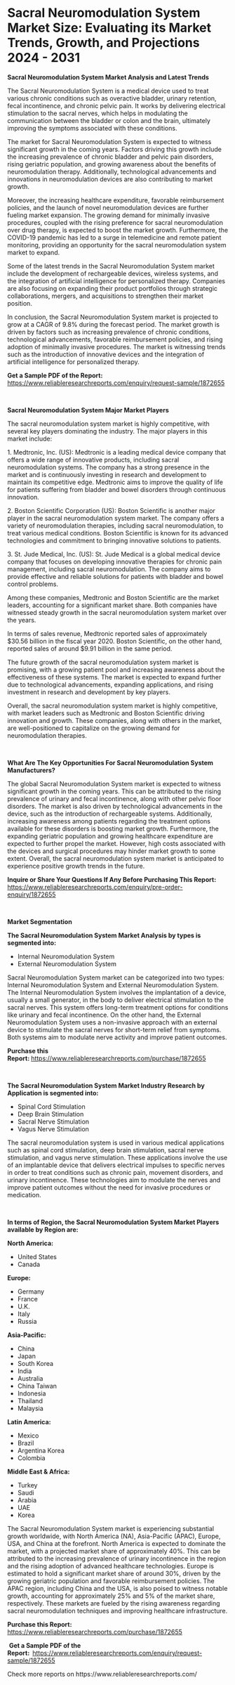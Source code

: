 <p><h1>Sacral Neuromodulation System Market Size: Evaluating its Market Trends, Growth, and Projections 2024 - 2031</h1></p><p><strong>Sacral Neuromodulation System Market Analysis and Latest Trends</strong></p>
<p><p>The Sacral Neuromodulation System is a medical device used to treat various chronic conditions such as overactive bladder, urinary retention, fecal incontinence, and chronic pelvic pain. It works by delivering electrical stimulation to the sacral nerves, which helps in modulating the communication between the bladder or colon and the brain, ultimately improving the symptoms associated with these conditions.</p><p>The market for Sacral Neuromodulation System is expected to witness significant growth in the coming years. Factors driving this growth include the increasing prevalence of chronic bladder and pelvic pain disorders, rising geriatric population, and growing awareness about the benefits of neuromodulation therapy. Additionally, technological advancements and innovations in neuromodulation devices are also contributing to market growth.</p><p>Moreover, the increasing healthcare expenditure, favorable reimbursement policies, and the launch of novel neuromodulation devices are further fueling market expansion. The growing demand for minimally invasive procedures, coupled with the rising preference for sacral neuromodulation over drug therapy, is expected to boost the market growth. Furthermore, the COVID-19 pandemic has led to a surge in telemedicine and remote patient monitoring, providing an opportunity for the sacral neuromodulation system market to expand.</p><p>Some of the latest trends in the Sacral Neuromodulation System market include the development of rechargeable devices, wireless systems, and the integration of artificial intelligence for personalized therapy. Companies are also focusing on expanding their product portfolios through strategic collaborations, mergers, and acquisitions to strengthen their market position.</p><p>In conclusion, the Sacral Neuromodulation System market is projected to grow at a CAGR of 9.8% during the forecast period. The market growth is driven by factors such as increasing prevalence of chronic conditions, technological advancements, favorable reimbursement policies, and rising adoption of minimally invasive procedures. The market is witnessing trends such as the introduction of innovative devices and the integration of artificial intelligence for personalized therapy.</p></p>
<p><strong>Get a Sample PDF of the Report:&nbsp;</strong> <a href="https://www.reliableresearchreports.com/enquiry/request-sample/1872655">https://www.reliableresearchreports.com/enquiry/request-sample/1872655</a></p>
<p>&nbsp;</p>
<p><strong>Sacral Neuromodulation System Major Market Players</strong></p>
<p><p>The sacral neuromodulation system market is highly competitive, with several key players dominating the industry. The major players in this market include:</p><p>1. Medtronic, Inc. (US): Medtronic is a leading medical device company that offers a wide range of innovative products, including sacral neuromodulation systems. The company has a strong presence in the market and is continuously investing in research and development to maintain its competitive edge. Medtronic aims to improve the quality of life for patients suffering from bladder and bowel disorders through continuous innovation.</p><p>2. Boston Scientific Corporation (US): Boston Scientific is another major player in the sacral neuromodulation system market. The company offers a variety of neuromodulation therapies, including sacral neuromodulation, to treat various medical conditions. Boston Scientific is known for its advanced technologies and commitment to bringing innovative solutions to patients.</p><p>3. St. Jude Medical, Inc. (US): St. Jude Medical is a global medical device company that focuses on developing innovative therapies for chronic pain management, including sacral neuromodulation. The company aims to provide effective and reliable solutions for patients with bladder and bowel control problems.</p><p>Among these companies, Medtronic and Boston Scientific are the market leaders, accounting for a significant market share. Both companies have witnessed steady growth in the sacral neuromodulation system market over the years.</p><p>In terms of sales revenue, Medtronic reported sales of approximately $30.56 billion in the fiscal year 2020. Boston Scientific, on the other hand, reported sales of around $9.91 billion in the same period.</p><p>The future growth of the sacral neuromodulation system market is promising, with a growing patient pool and increasing awareness about the effectiveness of these systems. The market is expected to expand further due to technological advancements, expanding applications, and rising investment in research and development by key players.</p><p>Overall, the sacral neuromodulation system market is highly competitive, with market leaders such as Medtronic and Boston Scientific driving innovation and growth. These companies, along with others in the market, are well-positioned to capitalize on the growing demand for neuromodulation therapies.</p></p>
<p>&nbsp;</p>
<p><strong>What Are The Key Opportunities For Sacral Neuromodulation System Manufacturers?</strong></p>
<p><p>The global Sacral Neuromodulation System market is expected to witness significant growth in the coming years. This can be attributed to the rising prevalence of urinary and fecal incontinence, along with other pelvic floor disorders. The market is also driven by technological advancements in the device, such as the introduction of rechargeable systems. Additionally, increasing awareness among patients regarding the treatment options available for these disorders is boosting market growth. Furthermore, the expanding geriatric population and growing healthcare expenditure are expected to further propel the market. However, high costs associated with the devices and surgical procedures may hinder market growth to some extent. Overall, the sacral neuromodulation system market is anticipated to experience positive growth trends in the future.</p></p>
<p><strong>Inquire or Share Your Questions If Any Before Purchasing This Report:</strong> <a href="https://www.reliableresearchreports.com/enquiry/pre-order-enquiry/1872655">https://www.reliableresearchreports.com/enquiry/pre-order-enquiry/1872655</a></p>
<p>&nbsp;</p>
<p><strong>Market Segmentation</strong></p>
<p><strong>The Sacral Neuromodulation System Market Analysis by types is segmented into:</strong></p>
<p><ul><li>Internal Neuromodulation System</li><li>External Neuromodulation System</li></ul></p>
<p><p>Sacral Neuromodulation System market can be categorized into two types: Internal Neuromodulation System and External Neuromodulation System. The Internal Neuromodulation System involves the implantation of a device, usually a small generator, in the body to deliver electrical stimulation to the sacral nerves. This system offers long-term treatment options for conditions like urinary and fecal incontinence. On the other hand, the External Neuromodulation System uses a non-invasive approach with an external device to stimulate the sacral nerves for short-term relief from symptoms. Both systems aim to modulate nerve activity and improve patient outcomes.</p></p>
<p><strong>Purchase this Report:&nbsp;</strong><a href="https://www.reliableresearchreports.com/purchase/1872655">https://www.reliableresearchreports.com/purchase/1872655</a></p>
<p>&nbsp;</p>
<p><strong>The Sacral Neuromodulation System Market Industry Research by Application is segmented into:</strong></p>
<p><ul><li>Spinal Cord Stimulation</li><li>Deep Brain Stimulation</li><li>Sacral Nerve Stimulation</li><li>Vagus Nerve Stimulation</li></ul></p>
<p><p>The sacral neuromodulation system is used in various medical applications such as spinal cord stimulation, deep brain stimulation, sacral nerve stimulation, and vagus nerve stimulation. These applications involve the use of an implantable device that delivers electrical impulses to specific nerves in order to treat conditions such as chronic pain, movement disorders, and urinary incontinence. These technologies aim to modulate the nerves and improve patient outcomes without the need for invasive procedures or medication.</p></p>
<p>&nbsp;</p>
<p><strong>In terms of Region, the Sacral Neuromodulation System Market Players available by Region are:</strong></p>
<p>
    <p> <strong> North America: </strong>
        <ul>
            <li>United States</li>
            <li>Canada</li>
        </ul>
        </p> 
    <p> <strong> Europe: </strong>
        <ul>
            <li>Germany</li>
            <li>France</li>
            <li>U.K.</li>
            <li>Italy</li>
            <li>Russia</li>
        </ul>
        </p> 
    <p> <strong> Asia-Pacific: </strong>
        <ul>
            <li>China</li>
            <li>Japan</li>
            <li>South Korea</li>
            <li>India</li>
            <li>Australia</li>
            <li>China Taiwan</li>
            <li>Indonesia</li>
            <li>Thailand</li>
            <li>Malaysia</li>
        </ul>
        </p> 
    <p> <strong> Latin America: </strong>
        <ul>
            <li>Mexico</li>
            <li>Brazil</li>
            <li>Argentina Korea</li>
            <li>Colombia</li>
        </ul>
        </p> 
    <p> <strong> Middle East & Africa: </strong>
        <ul>
            <li>Turkey</li>
            <li>Saudi</li>
            <li>Arabia</li>
            <li>UAE</li>
            <li>Korea</li>
        </ul>
    </p>
    </p>
<p><p>The Sacral Neuromodulation System market is experiencing substantial growth worldwide, with North America (NA), Asia-Pacific (APAC), Europe, USA, and China at the forefront. North America is expected to dominate the market, with a projected market share of approximately 40%. This can be attributed to the increasing prevalence of urinary incontinence in the region and the rising adoption of advanced healthcare technologies. Europe is estimated to hold a significant market share of around 30%, driven by the growing geriatric population and favorable reimbursement policies. The APAC region, including China and the USA, is also poised to witness notable growth, accounting for approximately 25% and 5% of the market share, respectively. These markets are fueled by the rising awareness regarding sacral neuromodulation techniques and improving healthcare infrastructure.</p></p>
<p><strong>Purchase this Report: </strong><a href="https://www.reliableresearchreports.com/purchase/1872655">https://www.reliableresearchreports.com/purchase/1872655</a></p>
<p>&nbsp;<strong>Get a Sample PDF of the Report:&nbsp;&nbsp;</strong><a href="https://www.reliableresearchreports.com/enquiry/request-sample/1872655">https://www.reliableresearchreports.com/enquiry/request-sample/1872655</a></p>
<p><strong></strong></p>
<p>Check more reports on https://www.reliableresearchreports.com/</p>